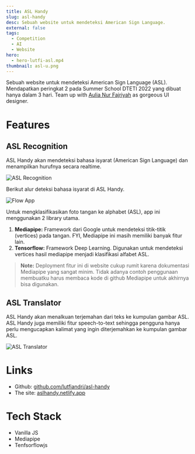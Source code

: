 ```yaml
---
title: ASL Handy
slug: asl-handy
desc: Sebuah website untuk mendeteksi American Sign Language.
external: false
tags:
  - Competition
  - AI
  - Website
hero:
  - hero-lutfi-asl.mp4
thumbnail: asl-u.png
---
```


Sebuah website untuk mendeteksi American Sign Language (ASL). Mendapatkan peringkat 2 pada Summer School DTETI 2022 yang dibuat hanya dalam 3 hari. Team up with [Aulia Nur Fajriyah] as gorgeous UI designer.

# Features

## ASL Recognition

ASL Handy akan mendeteksi bahasa isyarat (American Sign Language) dan menampilkan hurufnya secara realtime.

![ASL Recognition](/portfolio/asl-handy/asl-u.png)

Berikut alur deteksi bahasa isyarat di ASL Handy.

![Flow App](/portfolio/asl-handy/flow-app.png)

Untuk mengklasifikasikan foto tangan ke alphabet (ASL), app ini menggunakan 2 library utama.

1. **Mediapipe:** Framework dari Google untuk mendeteksi titik-titik (vertices) pada tangan. FYI, Mediapipe ini masih memiliki banyak fitur lain.
2. **Tensorflow:** Framework Deep Learning. Digunakan untuk mendeteksi vertices hasil mediapipe menjadi klasifikasi alfabet ASL.

> **Note:** Deployment fitur ini di website cukup rumit karena dokumentasi Mediapipe yang sangat minim. Tidak adanya contoh penggunaan membuatku harus membaca kode di github Mediapipe untuk akhirnya bisa digunakan.

## ASL Translator

ASL Handy akan menalkuan terjemahan dari teks ke kumpulan gambar ASL. ASL Handy juga memiliki fitur speech-to-text sehingga pengguna hanya perlu mengucapkan kalimat yang ingin diterjemahkan ke kumpulan gambar ASL.

![ASL Translator](/portfolio/asl-handy/asl-translator.png)

# Links

- Github: [github.com/lutfiandri/asl-handy](https://github.com/lutfiandri/asl-handy)
- The site: [aslhandy.netlify.app](https://aslhandy.netlify.app/)

# Tech Stack

- Vanilla JS
- Mediapipe
- Tenfsorflowjs

<!-- def -->

[aulia nur fajriyah]: https://www.linkedin.com/in/aulianurfajriyah

